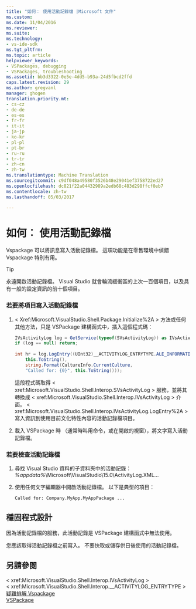```yaml
---
title: "如何︰ 使用活動記錄檔 |Microsoft 文件"
ms.custom: 
ms.date: 11/04/2016
ms.reviewer: 
ms.suite: 
ms.technology:
- vs-ide-sdk
ms.tgt_pltfrm: 
ms.topic: article
helpviewer_keywords:
- VSPackages, debugging
- VSPackages, troubleshooting
ms.assetid: bb3d3322-0e5e-4dd5-b93a-24d5fbcd2ffd
caps.latest.revision: 29
ms.author: gregvanl
manager: ghogen
translation.priority.mt:
- cs-cz
- de-de
- es-es
- fr-fr
- it-it
- ja-jp
- ko-kr
- pl-pl
- pt-br
- ru-ru
- tr-tr
- zh-cn
- zh-tw
ms.translationtype: Machine Translation
ms.sourcegitcommit: c9df048a49580f3526b48e29041ef3758722ed27
ms.openlocfilehash: dc821f22a04432989a2edb68c483d298ffcf0eb7
ms.contentlocale: zh-tw
ms.lasthandoff: 05/03/2017

---
```

# <a name="how-to-use-the-activity-log"></a>如何︰ 使用活動記錄檔
Vspackage 可以將訊息寫入活動記錄檔。 這項功能是在零售環境中偵錯 Vspackage 特別有用。  
  
> [!TIP]
>  永遠開啟活動記錄檔。 Visual Studio 就會輪流緩衝區的上次一百個項目，以及具有一般的設定資訊的前十個項目。  
  
### <a name="to-write-an-entry-to-the-activity-log"></a>若要將項目寫入活動記錄檔  
  
1.  < Xref:Microsoft.VisualStudio.Shell.Package.Initialize%2A > 方法或任何其他方法，只是 VSPackage 建構函式中，插入這個程式碼︰  
  
    ```c#  
    IVsActivityLog log = GetService(typeof(SVsActivityLog)) as IVsActivityLog;  
    if (log == null) return;  
  
    int hr = log.LogEntry((UInt32)__ACTIVITYLOG_ENTRYTYPE.ALE_INFORMATION,  
        this.ToString(),  
        string.Format(CultureInfo.CurrentCulture,  
        "Called for: {0}", this.ToString()));  
    ```  
  
     這段程式碼取得 < xref:Microsoft.VisualStudio.Shell.Interop.SVsActivityLog > 服務，並將其轉換成 < xref:Microsoft.VisualStudio.Shell.Interop.IVsActivityLog > 介面。 < xref:Microsoft.VisualStudio.Shell.Interop.IVsActivityLog.LogEntry%2A > 寫入資訊到使用目前文化特性內容的活動記錄檔項目。  
  
2.  載入 VSPackage 時 （通常時叫用命令，或在開啟的視窗），將文字寫入活動記錄檔。  
  
### <a name="to-examine-the-activity-log"></a>若要檢查活動記錄檔  
  
1.  尋找 Visual Studio 資料的子資料夾中的活動記錄︰ *%appdata%*\Microsoft\VisualStudio\15.0\ActivityLog.XML...  
  
2.  使用任何文字編輯器中開啟活動記錄檔。 以下是典型的項目︰  
  
    ```  
    Called for: Company.MyApp.MyAppPackage ...  
    ```  
  
## <a name="robust-programming"></a>穩固程式設計  
 因為活動記錄檔的服務，此活動記錄是 VSPackage 建構函式中無法使用。  
  
 您應該取得活動記錄檔之前寫入。 不要快取或儲存供日後使用的活動記錄檔。  
  
## <a name="see-also"></a>另請參閱  
 < xref:Microsoft.VisualStudio.Shell.Interop.IVsActivityLog >   
 < xref:Microsoft.VisualStudio.Shell.Interop.__ACTIVITYLOG_ENTRYTYPE >   
 [疑難排解 Vspackage](../extensibility/troubleshooting-vspackages.md)   
 [VSPackage](../extensibility/internals/vspackages.md)

